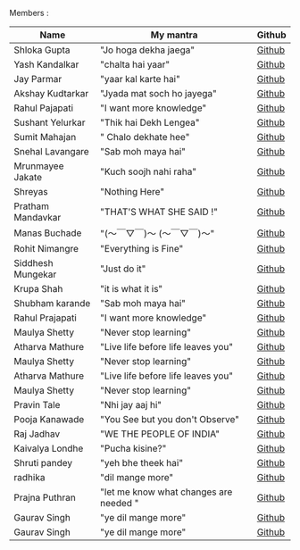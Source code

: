 Members :

| Name           | My mantra             | Github                                       |
| -------------- | --------------------- | -------------------------------------------- |
| Shloka Gupta   | "Jo hoga dekha jaega" | [Github](https://github.com/chicken-biryani) |
| Yash Kandalkar | "chalta hai yaar"     | [Github](https://github.com/YashKandalkar)   |
| Jay Parmar       | "yaar kal karte hai"                                        | [Github](https://github.com/jay-2000)               |
| Akshay Kudtarkar | "Jyada mat soch ho jayega"                                  | [Github](https://github.com/akshay1552/)            |
| Rahul Pajapati   | "I want more knowledge"                                     | [Github](https://github.com/Lee3060)                |
| Sushant Yelurkar | "Thik hai Dekh Lengea"                                      | [Github](https://github.com/SushantYelurkar)        |
|Sumit Mahajan    |" Chalo dekhate hee"    |[Github](https://github.com/sumitmahajan2001)       |
| Snehal Lavangare | "Sab moh maya hai"                                          | [Github](https://github.com/Snehal193)              |
| Mrunmayee Jakate | "Kuch soojh nahi raha"  | [Github](https://github.com/mrunmayee9601) |
| Shreyas          | "Nothing Here"                                              | [Github](https://github.com/Shrey3009)              |
| Pratham Mandavkar| "THAT'S WHAT SHE SAID !"                                    | [Github](https://github.com/PrathamOp)              |
| Manas Buchade    | "(～￣▽￣)～ (～￣▽￣)～"                                    | [Github](https://github.com/manasb15)               |
| Rohit Nimangre   | "Everything is Fine"                                        | [Github](https://github.com/rohit465)               |
| Siddhesh Mungekar| "Just do it"                                                | [Github](https://github.com/MSid01)                 |
| Krupa Shah       | "it is what it is"                                          | [Github](https://github.com/krupas23)               |
| Shubham karande  | "Sab moh maya hai"                                          | [Github](https://github.com/shubhamkarande13)       |
| Rahul Prajapati  | "I want more knowledge"                                     | [Github](https://github.com/Lee3060)                |
| Maulya Shetty    | "Never stop learning"                                       |[Github](https://github.com/maulya230) |
| Atharva Mathure   | "Live life before life leaves you"                                       |[Github](https://github.com/AtharvaMathure)|
| Maulya Shetty    | "Never stop learning"                                       |[Github](https://github.com/maulya230)  |
| Atharva Mathure   | "Live life before life leaves you"                                       |[Github](https://github.com/AtharvaMathure)|
| Maulya Shetty    | "Never stop learning"                                       |[Github](https://github.com/maulya230)               |
|Pravin Tale  | "Nhi jay aaj hi"                                       |[Github](https://github.com/PravinTale)               |
| Pooja Kanawade   | "You See but you don't Observe"                             |[Github](https://github.com/PoojaKanawade)           |
| Raj Jadhav    | "WE THE PEOPLE OF INDIA"                                       |[Github](https://github.com/FrozenSamurai)               |
| Kaivalya Londhe   | "Pucha kisine?"                                       |[Github](https://github.com/KaivalyaLondhe)               |
| Shruti pandey    | "yeh bhe theek hai"                                       |[Github](https://github.com/Shrutipandey10)               |
| radhika          | "dil mange more"                                             |[Github](https://github.com/Radhikachandugade)       |
| Prajna Puthran   | "let me know what changes are needed "                                       |[Github](https://github.com/prajnaputhran772/)               |
| Gaurav Singh     | "ye dil mange more"                                       |[Github](https://github.com/GauravSingh8)               |
| Gaurav Singh     | "ye dil mange more"                                       |[Github](https://github.com/GauravSingh8)               |
